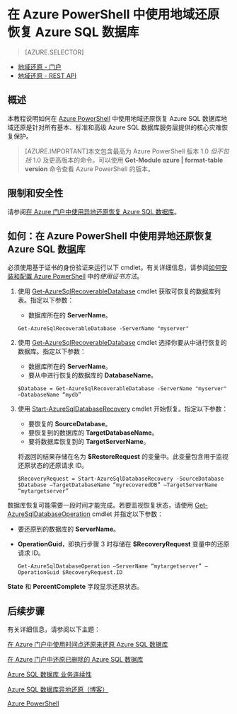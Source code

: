 <properties 
   pageTitle="在 Azure PowerShell 中使用地域还原恢复 Azure SQL 数据库" 
   description="地域还原, Windows Azure SQL 数据库, 还原数据库, 恢复数据库, Azure PowerShell" 
   services="sql-database" 
   documentationCenter="" 
   authors="elfisher" 
   manager="jeffreyg" 
   editor="v-romcal"/>

<tags
   ms.service="sql-database"
   ms.date="10/08/2015"
   wacn.date="11/27/2015"/>

# 在 Azure PowerShell 中使用地域还原恢复 Azure SQL 数据库

> [AZURE.SELECTOR]
- [地域还原 - 门户](/documentation/articles/sql-database-geo-restore-tutorial-management-portal)
- [地域还原 - REST API](/documentation/articles/sql-database-geo-restore-tutorial-rest)   

## 概述

本教程说明如何在 [Azure PowerShell](/documentation/articles/powershell-install-configure) 中使用地域还原恢复 Azure SQL 数据库地域还原是针对所有基本、标准和高级 Azure SQL 数据库服务层提供的核心灾难恢复保护。

> [AZURE.IMPORTANT]本文包含最高为 Azure PowerShell 版本 1.0 *但不包括* 1.0 及更高版本的命令。可以使用 **Get-Module azure | format-table version** 命令查看 Azure PowerShell 的版本。

## 限制和安全性

请参阅[在 Azure 门户中使用异地还原恢复 Azure SQL 数据库](/documentation/articles/sql-database-geo-restore-tutorial-management-portal)。

## 如何：在 Azure PowerShell 中使用异地还原恢复 Azure SQL 数据库

<!--<iframe src="http://channel9.msdn.com/Blogs/Windows-Azure/Restore-a-SQL-Database-Using-Geo-Restore-With-Microsoft-Azure-PowerShell/player" width="960" height="540" allowFullScreen frameBorder="0"></iframe>-->

必须使用基于证书的身份验证来运行以下 cmdlet。有关详细信息，请参阅[如何安装和配置 Azure PowerShell](/documentation/articles/powershell-install-configure/#use-the-certificate-method) 中的*使用证书方法*。

1. 使用 [Get-AzureSqlRecoverableDatabase](http://msdn.microsoft.com/zh-cn/library/azure/dn720219.aspx) cmdlet 获取可恢复的数据库列表。指定以下参数：
	* 数据库所在的 **ServerName**。	

	`Get-AzureSqlRecoverableDatabase -ServerName "myserver"`

2. 使用 [Get-AzureSqlRecoverableDatabase](http://msdn.microsoft.com/zh-cn/library/azure/dn720219.aspx) cmdlet 选择你要从中进行恢复的数据库。指定以下参数：
	* 数据库所在的 **ServerName**。
	* 要从中进行恢复的数据库的 **DatabaseName**。

	`$Database = Get-AzureSqlRecoverableDatabase -ServerName "myserver" –DatabaseName “mydb”`
	 
3. 使用 [Start-AzureSqlDatabaseRecovery](http://msdn.microsoft.com/zh-cn/library/dn720224.aspx) cmdlet 开始恢复。指定以下参数：
	* 要恢复的 **SourceDatabase**。
	* 要恢复到的数据库的 **TargetDatabaseName**。
	* 要将数据库恢复到的 **TargetServerName**。

	将返回的结果存储在名为 **$RestoreRequest** 的变量中。此变量包含用于监视还原状态的还原请求 ID。

	`$RecoveryRequest = Start-AzureSqlDatabaseRecovery -SourceDatabase $Database –TargetDatabaseName “myrecoveredDB” –TargetServerName “mytargetserver”`
	
数据库恢复可能需要一段时间才能完成。若要监视恢复状态，请使用 [Get-AzureSqlDatabaseOperation](http://msdn.microsoft.com/zh-cn/library/azure/dn546738.aspx) cmdlet 并指定以下参数：

* 要还原到的数据库的 **ServerName**。
* **OperationGuid**，即执行步骤 3 时存储在 **$RecoveryRequest** 变量中的还原请求 ID。

	`Get-AzureSqlDatabaseOperation –ServerName “mytargetserver” –OperationGuid $RecoveryRequest.ID`

**State** 和 **PercentComplete** 字段显示还原状态。

## 后续步骤

有关详细信息，请参阅以下主题：

[在 Azure 门户中使用时间点还原来还原 Azure SQL 数据库](/documentation/articles/sql-database-point-in-time-restore-tutorial-management-portal)

[在 Azure 门户中还原已删除的 Azure SQL 数据库](/documentation/articles/sql-database-restore-deleted-database-tutorial-management-portal)

[Azure SQL 数据库 业务连续性](/documentation/articles/sql-database-business-continuity/)

[Azure SQL 数据库异地还原（博客）](http://azure.microsoft.com/blog/2014/09/13/azure-sql-database-geo-restore/)

[Azure PowerShell](https://msdn.microsoft.com/zh-cn/library/azure/jj156055.aspx)
 

<!---HONumber=82-->